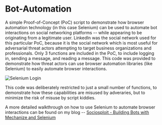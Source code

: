 # Bot-Automation
A simple Proof-of-Concept (PoC) script to demonstrate how browser automation technology (in this case Selenium) can be used to automate bot interactions on social networking platforms -- while appearing to be originating from a legitimate user. LinkedIn was the social network used for this particular PoC, because it is the social network which is most useful for adversarial threat actors attempting to target business organizations and professionals. Only 3 functions are included in the PoC, to include logging in, sending a message, and reading a message. This code was provided to demonstrate how threat actors can use browser automation libraries (like Selenium) to easily automate browser interactions.

![Selenium Login](https://1.bp.blogspot.com/-S4rd76RvAo4/XaveGnmXSRI/AAAAAAAACjI/IR3Uyvl0gTMjXkrirdr1uH6U8aWeA5I0QCLcBGAsYHQ/s1600/selenium.gif)

This code was deliberately restricted to just a small number of functions, to demonstrate how these capabilities are misused by adveraries, but to minimize the risk of misuse by script kiddies.

A more detailed walkthrough on how to use Selenium to automate browser interactions can be found on my blog -- [Sociosploit - Building Bots with Mechanize and Selenium](https://www.sociosploit.com/2019/10/building-bots-with-mechanize-and.html)
